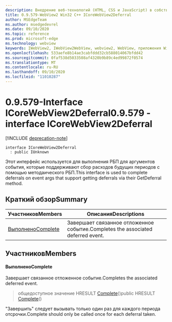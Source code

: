 ```yaml
---
description: Внедрение веб-технологий (HTML, CSS и JavaScript) в собственные приложения с помощью элемента управления Microsoft Edge WebView2
title: 0.9.579-WebView2 Win32 C++ ICoreWebView2Deferral
author: MSEdgeTeam
ms.author: msedgedevrel
ms.date: 09/10/2020
ms.topic: reference
ms.prod: microsoft-edge
ms.technology: webview
keywords: IWebView2, IWebView2WebView, webview2, WebView, приложения Win32, Win32, EDGE, ICoreWebView2, ICoreWebView2Controller, управление браузером, EDGE HTML, ICoreWebView2Deferral
ms.openlocfilehash: 533aefe8b14ae3cabfddd32cb588014067bfdd42
ms.sourcegitcommit: 0faf538d5033508af4320b9b89c4ed99872f0574
ms.translationtype: MT
ms.contentlocale: ru-RU
ms.lasthandoff: 09/10/2020
ms.locfileid: "11010287"
---
```

# <span data-ttu-id="fea7d-104">0.9.579-Interface ICoreWebView2Deferral</span><span class="sxs-lookup"><span data-stu-id="fea7d-104">0.9.579 - interface ICoreWebView2Deferral</span></span> 

[!INCLUDE [deprecation-note](../../includes/deprecation-note.md)]

```
interface ICoreWebView2Deferral
  : public IUnknown
```

<span data-ttu-id="fea7d-105">Этот интерфейс используется для выполнения РБП для аргументов события, которые поддерживают сбор расходов будущих периодов с помощью методаического РБП.</span><span class="sxs-lookup"><span data-stu-id="fea7d-105">This interface is used to complete deferrals on event args that support getting deferrals via their GetDeferral method.</span></span>

## <span data-ttu-id="fea7d-106">Краткий обзор</span><span class="sxs-lookup"><span data-stu-id="fea7d-106">Summary</span></span>

 <span data-ttu-id="fea7d-107">Участников</span><span class="sxs-lookup"><span data-stu-id="fea7d-107">Members</span></span>                        | <span data-ttu-id="fea7d-108">Описания</span><span class="sxs-lookup"><span data-stu-id="fea7d-108">Descriptions</span></span>
--------------------------------|---------------------------------------------
[<span data-ttu-id="fea7d-109">Выполнено</span><span class="sxs-lookup"><span data-stu-id="fea7d-109">Complete</span></span>](#complete) | <span data-ttu-id="fea7d-110">Завершает связанное отложенное событие.</span><span class="sxs-lookup"><span data-stu-id="fea7d-110">Completes the associated deferred event.</span></span>

## <span data-ttu-id="fea7d-111">Участников</span><span class="sxs-lookup"><span data-stu-id="fea7d-111">Members</span></span>

#### <span data-ttu-id="fea7d-112">Выполнено</span><span class="sxs-lookup"><span data-stu-id="fea7d-112">Complete</span></span> 

<span data-ttu-id="fea7d-113">Завершает связанное отложенное событие.</span><span class="sxs-lookup"><span data-stu-id="fea7d-113">Completes the associated deferred event.</span></span>

> <span data-ttu-id="fea7d-114">общедоступное значение HRESULT [Complete](#complete)()</span><span class="sxs-lookup"><span data-stu-id="fea7d-114">public HRESULT [Complete](#complete)()</span></span>

<span data-ttu-id="fea7d-115">"Завершить" следует вызывать только один раз для каждого периода отсрочки.</span><span class="sxs-lookup"><span data-stu-id="fea7d-115">Complete should only be called once for each deferral taken.</span></span>

